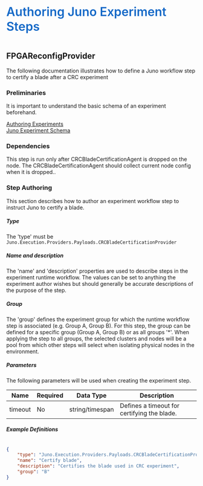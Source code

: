 ﻿<div style="font-size:24pt;font-weight:600;color:#1569C7">Authoring Juno Experiment Steps</div>
<br/>

## FPGAReconfigProvider
The following documentation illustrates how to define a Juno workflow step to certify a blade after a CRC experiment
### Preliminaries
It is important to understand the basic schema of an experiment beforehand.

[Authoring Experiments](./Authoring-Experiments.md)  
[Juno Experiment Schema](./Authoring-ExperimentSchema.md)

### Dependencies
This step is run only after CRCBladeCertificationAgent is dropped on the node. The CRCBladeCertificationAgent should collect current node config when
it is dropped..

### Step Authoring
This section describes how to author an experiment workflow step to instruct Juno to certify a blade.

##### Type
The 'type' must be ```Juno.Execution.Providers.Payloads.CRCBladeCertificationProvider```

##### Name and description
The 'name' and 'description' properties are used to describe steps in the experiment runtime workflow.  The values can be set to anything the experiment
author wishes but should generally be accurate descriptions of the purpose of the step.

##### Group
The 'group' defines the experiment group for which the runtime workflow step is associated (e.g. Group A, Group B). For this step, the group can
be defined for a specific group (Group A, Group B) or as all groups '*'. When applying the step to all groups, the selected clusters and nodes will be a 
pool from which other steps will select when isolating physical nodes in the environment.

##### Parameters
The following parameters will be used when creating the experiment step.

| Name                 | Required   | Data Type         | Description                |
| -------------------- | ---------- | ----------------- | -------------------------- |
| timeout              | No         | string/timespan   | Defines a timeout for certifying the blade.

##### Example Definitions
``` json

{
    "type": "Juno.Execution.Providers.Payloads.CRCBladeCertificationProvider",
    "name": "Certify blade",
    "description": "Certifies the blade used in CRC experiment",
    "group": "B"    
}
```

